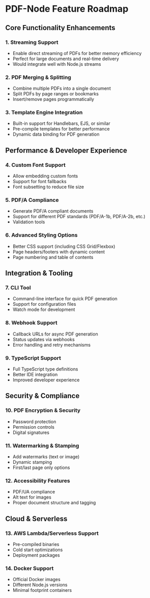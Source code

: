 # PDF-Node Feature Roadmap

## Core Functionality Enhancements

### 1. Streaming Support
- Enable direct streaming of PDFs for better memory efficiency
- Perfect for large documents and real-time delivery
- Would integrate well with Node.js streams

### 2. PDF Merging & Splitting
- Combine multiple PDFs into a single document
- Split PDFs by page ranges or bookmarks
- Insert/remove pages programmatically

### 3. Template Engine Integration
- Built-in support for Handlebars, EJS, or similar
- Pre-compile templates for better performance
- Dynamic data binding for PDF generation

## Performance & Developer Experience

### 4. Custom Font Support
- Allow embedding custom fonts
- Support for font fallbacks
- Font subsetting to reduce file size

### 5. PDF/A Compliance
- Generate PDF/A compliant documents
- Support for different PDF standards (PDF/A-1b, PDF/A-2b, etc.)
- Validation tools

### 6. Advanced Styling Options
- Better CSS support (including CSS Grid/Flexbox)
- Page headers/footers with dynamic content
- Page numbering and table of contents

## Integration & Tooling

### 7. CLI Tool
- Command-line interface for quick PDF generation
- Support for configuration files
- Watch mode for development

### 8. Webhook Support
- Callback URLs for async PDF generation
- Status updates via webhooks
- Error handling and retry mechanisms

### 9. TypeScript Support
- Full TypeScript type definitions
- Better IDE integration
- Improved developer experience

## Security & Compliance

### 10. PDF Encryption & Security
- Password protection
- Permission controls
- Digital signatures

### 11. Watermarking & Stamping
- Add watermarks (text or image)
- Dynamic stamping
- First/last page only options

### 12. Accessibility Features
- PDF/UA compliance
- Alt text for images
- Proper document structure and tagging

## Cloud & Serverless

### 13. AWS Lambda/Serverless Support
- Pre-compiled binaries
- Cold start optimizations
- Deployment packages

### 14. Docker Support
- Official Docker images
- Different Node.js versions
- Minimal footprint containers
